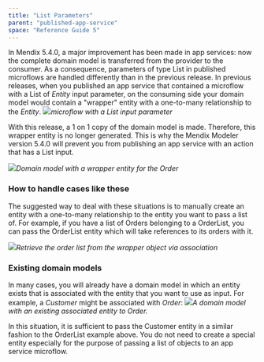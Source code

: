 ```yaml
---
title: "List Parameters"
parent: "published-app-service"
space: "Reference Guide 5"
---
```



In Mendix 5.4.0, a major improvement has been made in app services: now the complete domain model is transferred from the provider to the consumer. As a consequence, parameters of type List in published microflows are handled differently than in the previous release.
In previous releases, when you published an app service that contained a microflow with a List of _Entity_ input parameter, on the consuming side your domain model would contain a "wrapper" entity with a one-to-many relationship to the _Entity_. ![](attachments/4522374/4751461.png)_microflow with a List input parameter_

With this release, a 1 on 1 copy of the domain model is made. Therefore, this wrapper entity is no longer generated. This is why the Mendix Modeler version 5.4.0 will prevent you from publishing an app service with an action that has a List input.

![](attachments/4522374/4751457.png)_Domain model with a wrapper entity for the Order_

### How to handle cases like these

The suggested way to deal with these situations is to manually create an entity with a one-to-many relationship to the entity you want to pass a list of. For example, if you have a list of Orders belonging to a OrderList, you can pass the OrderList entity which will take references to its orders with it.

![](attachments/4522374/4751463.png)_Retrieve the order list from the wrapper object via association_

### Existing domain models

In many cases, you will already have a domain model in which an entity exists that is associated with the entity that you want to use as input. For example, a _Customer_ might be associated with _Order_:
![](attachments/4522374/4751464.png)_A domain model with an existing associated entity to Order._

In this situation, it is sufficient to pass the Customer entity in a similar fashion to the OrderList example above. You do not need to create a special entity especially for the purpose of passing a list of objects to an app service microflow.

